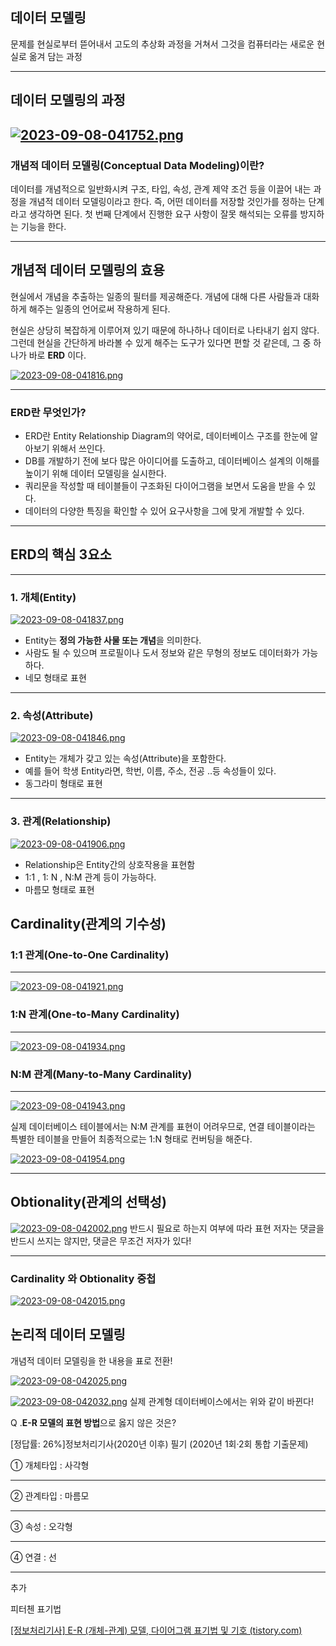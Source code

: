 ## 데이터 모델링

문제를 현실로부터 뜯어내서 고도의 추상화 과정을 거쳐서 그것을 컴퓨터라는 새로운 현실로 옮겨 담는 과정

---

## 데이터 모델링의 과정

[![2023-09-08-041752.png](https://i.postimg.cc/NFfNzQjT/2023-09-08-041752.png)](https://postimg.cc/JDvcyVJ4)
---

### 개념적 데이터 모델링(Conceptual Data Modeling)이란?

데이터를 개념적으로 일반화시켜 구조, 타입, 속성, 관계 제약 조건 등을 이끌어 내는 과정을 개념적 데이터 모델링이라고 한다. 즉, 어떤 데이터를 저장할 것인가를 정하는 단계라고 생각하면 된다. 첫 번째 단계에서 진행한 요구 사항이 잘못 해석되는 오류를 방지하는 기능을 한다.

---

## 개념적 데이터 모델링의 효용

현실에서 개념을 추출하는 일종의 필터를 제공해준다.
개념에 대해 다른 사람들과 대화하게 해주는 일종의 언어로써 작용하게 된다.

현실은 상당히 복잡하게 이루어져 있기 때문에 하나하나 데이터로 나타내기 쉽지 않다. 그런데 현실을 간단하게 바라볼 수 있게 해주는 도구가 있다면 편할 것 같은데, 그 중 하나가 바로 **ERD** 이다.

[![2023-09-08-041816.png](https://i.postimg.cc/L6s6FWC3/2023-09-08-041816.png)](https://postimg.cc/SjwpWgpn)

---

### ERD란 무엇인가?

- ERD란 Entity Relationship Diagram의 약어로, 데이터베이스 구조를 한눈에 알아보기 위해서 쓰인다.
- DB를 개발하기 전에 보다 많은 아이디어를 도출하고, 데이터베이스 설계의 이해를 높이기 위해 데이터 모델링을 실시한다.
- 쿼리문을 작성할 때 테이블들이 구조화된 다이어그램을 보면서 도움을 받을 수 있다.
- 데이터의 다양한 특징을 확인할 수 있어 요구사항을 그에 맞게 개발할 수 있다.


---


## ERD의 핵심 3요소

---

### 1. **개체(Entity)**
[![2023-09-08-041837.png](https://i.postimg.cc/FzYr3dJn/2023-09-08-041837.png)](https://postimg.cc/m1GWGrjQ)
- Entity는 **정의 가능한 사물 또는 개념**을 의미한다.
- 사람도 될 수 있으며 프로필이나 도서 정보와 같은 무형의 정보도 데이터화가 가능하다.
- 네모 형태로 표현
  
---

### 2. 속성(Attribute)
[![2023-09-08-041846.png](https://i.postimg.cc/fbFDZWPc/2023-09-08-041846.png)](https://postimg.cc/Jyb958M0)
- Entity는 개체가 갖고 있는 속성(Attribute)을 포함한다.
- 예를 들어 학생 Entity라면, 학번, 이름, 주소, 전공 ..등 속성들이 있다.
- 동그라미 형태로 표현

---

### 3. 관계(Relationship)

[![2023-09-08-041906.png](https://i.postimg.cc/j55w3j7y/2023-09-08-041906.png)](https://postimg.cc/GBWmHdzp)
- Relationship은 Entity간의 상호작용을 표현함
- 1:1 , 1: N , N:M 관계 등이 가능하다.
- 마름모 형태로 표현


## Cardinality(관계의 기수성)

### 1:1 관계(****One-to-One Cardinality)****
---
[![2023-09-08-041921.png](https://i.postimg.cc/BZNsQCRZ/2023-09-08-041921.png)](https://postimg.cc/yWJ2L0V2)

### 1:N 관계(One-to-Many Cardinality)
---
[![2023-09-08-041934.png](https://i.postimg.cc/653K7vNr/2023-09-08-041934.png)](https://postimg.cc/grfQQrjj)

### N:M 관계(Many-to-Many Cardinality)

---

[![2023-09-08-041943.png](https://i.postimg.cc/YCLwRB0j/2023-09-08-041943.png)](https://postimg.cc/k2CZMZxd)

실제 데이터베이스 테이블에서는 N:M 관계를 표현이 어려우므로, 연결 테이블이라는 특별한 테이블을 만들어 최종적으로는 1:N 형태로 컨버팅을 해준다.

[![2023-09-08-041954.png](https://i.postimg.cc/QxW6n8gL/2023-09-08-041954.png)](https://postimg.cc/dLwmhKSn)

---

## Obtionality(관계의 선택성)
[![2023-09-08-042002.png](https://i.postimg.cc/9Q5L661D/2023-09-08-042002.png)](https://postimg.cc/GHKPYSWR)
반드시 필요로 하는지 여부에 따라 표현
저자는 댓글을 반드시 쓰지는 않지만, 댓글은 무조건 저자가 있다!

---

### Cardinality 와 Obtionality 중첩
[![2023-09-08-042015.png](https://i.postimg.cc/FKGGJ7vS/2023-09-08-042015.png)](https://postimg.cc/yJg0M6k6)



## 논리적 데이터 모델링

개념적 데이터 모델링을 한 내용을 표로 전환!

[![2023-09-08-042025.png](https://i.postimg.cc/d0dkzfHV/2023-09-08-042025.png)](https://postimg.cc/7CHZzKrF)

[![2023-09-08-042032.png](https://i.postimg.cc/TwJyPDX8/2023-09-08-042032.png)](https://postimg.cc/WFtpWt3S)
실제 관계형 데이터베이스에서는 위와 같이 바뀐다!


Q .**E-R 모델의 표현 방법**으로 옳지 않은 것은? 

[정답률: 26%]정보처리기사(2020년 이후) 필기 (2020년 1회·2회 통합 기출문제)

① 개체타입 : 사각형

---

② 관계타입 : 마름모

---

③ 속성 : 오각형

---

④ 연결 : 선


---

추가

피터첸 표기법

[[정보처리기사] E-R (개체-관계) 모델, 다이어그램 표기법 및 기호 (tistory.com)](https://liveyourit.tistory.com/208)
